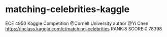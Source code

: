 # matching-celebrities-kaggle

ECE 4950 Kaggle Competition @Cornell University
author @Yi Chen
https://inclass.kaggle.com/c/matching-celebrities
RANK:8
SCORE:0.78398

